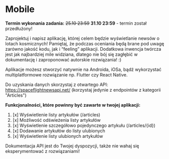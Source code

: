 # Mobile

**Termin wykonania zadania:** <del>25.10 23:59</del> **31.10 23:59** - termin został przedłużony!

Zaprojektuj i napisz aplikację, której celem będzie wyświetlanie newsów o lotach kosmicznych! Pamiętaj, że podczas oceniania będą brane pod uwagę zarówno jakość kodu, jak i “feeling” aplikacji. Dodatkowa inwencja twórcza jest jak najbardziej mile widziana, dlatego nie bój się zagłębić w dokumentację i zaproponować autorskie rozwiązania! :)

Aplikacje możesz stworzyć natywnie na Androida, iOSa, bądź wykorzystać multiplatformowe rozwiązanie np. Flutter czy React Native.

Do uzyskania danych skorzystaj z otwartego API: https://spaceflightnewsapi.net/ (korzystaj jedynie z endpointów z kategorii "Articles")

**Funkcjonalności, które powinny być zawarte w twojej aplikacji:**

1. [x] Wyświetlenie listy artykułów (/articles)
2. [x] Możliwość odświeżenia listy artykułów
3. [x] Wyświetlenie szczegółowo pojedynczego artykułu (/articles/{id})
4. [x] Dodawanie artykułów do listy ulubionych
5. [x] Wyświetlenie listy ulubionych artykułów

Dokumentacja API jest do Twojej dyspozycji, także nie wahaj się eksperymentować z rozwiązaniami!

